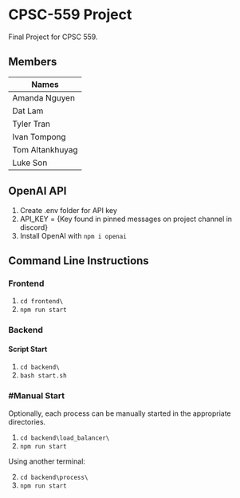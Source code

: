 # CPSC-559 Project
Final Project for CPSC 559.

## Members
| Names |
|----------|
|Amanda Nguyen|
|Dat Lam|
|Tyler Tran|
|Ivan Tompong|
|Tom Altankhuyag|
|Luke Son|

## OpenAI API
1. Create .env folder for API key 
2. API_KEY = {Key found in pinned messages on project channel in discord}
3. Install OpenAI with `npm i openai`

## Command Line Instructions
### Frontend
1. `cd frontend\`  
2. `npm run start`

### Backend
#### Script Start
1. `cd backend\`
2. `bash start.sh`
### #Manual Start
Optionally, each process can be manually started in the appropriate directories.

1. `cd backend\load_balancer\`
2. `npm run start`

Using another terminal:

2. `cd backend\process\`
3. `npm run start`